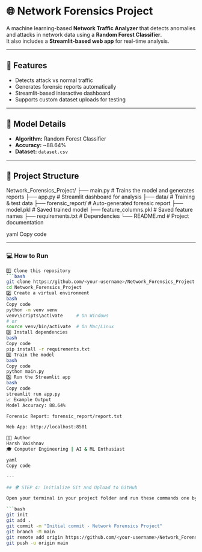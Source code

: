 # 🌐 Network Forensics Project

A machine learning-based **Network Traffic Analyzer** that detects anomalies and attacks in network data using a **Random Forest Classifier**.  
It also includes a **Streamlit-based web app** for real-time analysis.

---

## 🚀 Features
- Detects attack vs normal traffic
- Generates forensic reports automatically
- Streamlit-based interactive dashboard
- Supports custom dataset uploads for testing

---

## 🧠 Model Details
- **Algorithm:** Random Forest Classifier  
- **Accuracy:** ~88.64%  
- **Dataset:** `dataset.csv`

---

## 🧩 Project Structure
Network_Forensics_Project/
├── main.py # Trains the model and generates reports
├── app.py # Streamlit dashboard for analysis
├── data/ # Training & test data
├── forensic_report/ # Auto-generated forensic report
├── model.pkl # Saved trained model
├── feature_columns.pkl # Saved feature names
├── requirements.txt # Dependencies
└── README.md # Project documentation

yaml
Copy code

---

### 💻 How to Run
```bash
1️⃣ Clone this repository
```bash
git clone https://github.com/<your-username>/Network_Forensics_Project.git
cd Network_Forensics_Project
2️⃣ Create a virtual environment
bash
Copy code
python -m venv venv
venv\Scripts\activate     # On Windows
# or
source venv/bin/activate  # On Mac/Linux
3️⃣ Install dependencies
bash
Copy code
pip install -r requirements.txt
4️⃣ Train the model
bash
Copy code
python main.py
5️⃣ Run the Streamlit app
bash
Copy code
streamlit run app.py
📈 Example Output
Model Accuracy: 88.64%

Forensic Report: forensic_report/report.txt

Web App: http://localhost:8501

🧑‍💻 Author
Harsh Vaishnav
🎓 Computer Engineering | AI & ML Enthusiast

yaml
Copy code

---

## 🌍 STEP 4: Initialize Git and Upload to GitHub

Open your terminal in your project folder and run these commands one by one:

```bash
git init
git add .
git commit -m "Initial commit - Network Forensics Project"
git branch -M main
git remote add origin https://github.com/<your-username>/Network_Forensics_Project.git
git push -u origin main